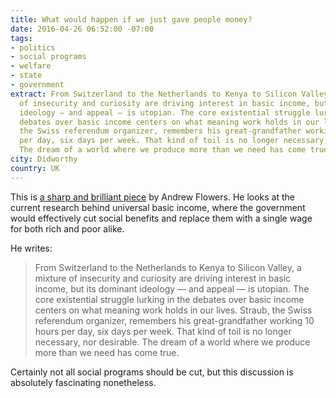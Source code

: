 ```yaml
---
title: What would happen if we just gave people money?
date: 2016-04-26 06:52:00 -07:00
tags:
- politics
- social programs
- welfare
- state
- government
extract: From Switzerland to the Netherlands to Kenya to Silicon Valley, a mixture
  of insecurity and curiosity are driving interest in basic income, but its dominant
  ideology — and appeal — is utopian. The core existential struggle lurking in the
  debates over basic income centers on what meaning work holds in our lives. Straub,
  the Swiss referendum organizer, remembers his great-grandfather working 10 hours
  per day, six days per week. That kind of toil is no longer necessary, nor desirable.
  The dream of a world where we produce more than we need has come true.
city: Didworthy
country: UK
---
```


This is [a sharp and brilliant piece](http://fivethirtyeight.com/features/universal-basic-income/) by Andrew Flowers. He looks at the current research behind universal basic income, where the government would effectively cut social benefits and replace them with a single wage for both rich and poor alike.

He writes: 

> From Switzerland to the Netherlands to Kenya to Silicon Valley, a mixture of insecurity and curiosity are driving interest in basic income, but its dominant ideology — and appeal — is utopian. The core existential struggle lurking in the debates over basic income centers on what meaning work holds in our lives. Straub, the Swiss referendum organizer, remembers his great-grandfather working 10 hours per day, six days per week. That kind of toil is no longer necessary, nor desirable. The dream of a world where we produce more than we need has come true.

Certainly not all social programs should be cut, but this discussion is absolutely fascinating nonetheless.